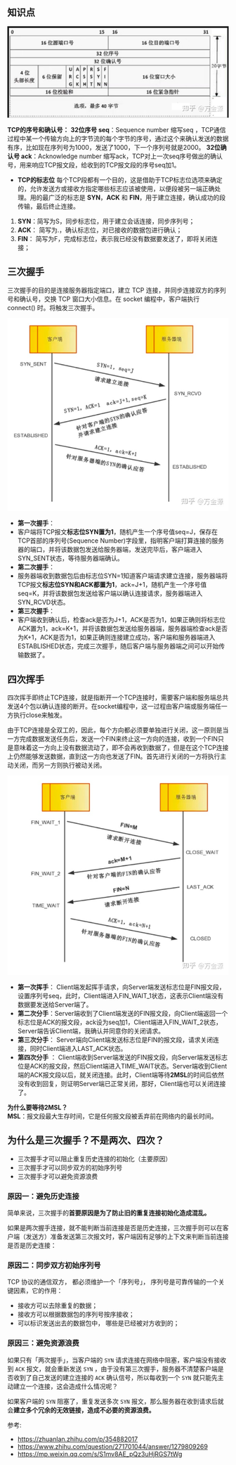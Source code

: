 ## 知识点

![img.png](./images/TCPHeader.png)

**TCP的序号和确认号：**
**32位序号 seq**：Sequence number 缩写seq ，TCP通信过程中某一个传输方向上的字节流的每个字节的序号，通过这个来确认发送的数据有序，比如现在序列号为1000，发送了1000，下一个序列号就是2000。
**32位确认号 ack**：Acknowledge number 缩写ack，TCP对上一次seq序号做出的确认号，用来响应TCP报文段，给收到的TCP报文段的序号seq加1。

*   **TCP的标志位**
    每个TCP段都有一个目的，这是借助于TCP标志位选项来确定的，允许发送方或接收方指定哪些标志应该被使用，以便段被另一端正确处理。用的最广泛的标志是 **SYN**，**ACK** 和 **FIN**，用于建立连接，确认成功的段传输，最后终止连接。

1.  **SYN**：简写为S，同步标志位，用于建立会话连接，同步序列号；
2.  **ACK**： 简写为.，确认标志位，对已接收的数据包进行确认；
3.  **FIN**： 简写为F，完成标志位，表示我已经没有数据要发送了，即将关闭连接；


## 三次握手

三次握手的目的是连接服务器指定端口，建立 TCP 连接，并同步连接双方的序列号和确认号，交换 TCP 窗口大小信息。在 socket 编程中，客户端执行 connect() 时。将触发三次握手。

![](./images/shakeHands.png)

*   **第一次握手**：
*   客户端将TCP报文**标志位SYN置为1**，随机产生一个序号值seq=J，保存在TCP首部的序列号(Sequence Number)字段里，指明客户端打算连接的服务器的端口，并将该数据包发送给服务器端，发送完毕后，客户端进入SYN\_SENT状态，等待服务器端确认。
*   **第二次握手**：
*   服务器端收到数据包后由标志位SYN=1知道客户端请求建立连接，服务器端将TCP报文**标志位SYN和ACK都置为1**，ack=J+1，随机产生一个序号值seq=K，并将该数据包发送给客户端以确认连接请求，服务器端进入SYN\_RCVD状态。
*   **第三次握手**：
*   客户端收到确认后，检查ack是否为J+1，ACK是否为1，如果正确则将标志位ACK置为1，ack=K+1，并将该数据包发送给服务器端，服务器端检查ack是否为K+1，ACK是否为1，如果正确则连接建立成功，客户端和服务器端进入ESTABLISHED状态，完成三次握手，随后客户端与服务器端之间可以开始传输数据了。


##  四次挥手

四次挥手即终止TCP连接，就是指断开一个TCP连接时，需要客户端和服务端总共发送4个包以确认连接的断开。在socket编程中，这一过程由客户端或服务端任一方执行close来触发。  

由于TCP连接是全双工的，因此，每个方向都必须要单独进行关闭，这一原则是当一方完成数据发送任务后，发送一个FIN来终止这一方向的连接，收到一个FIN只是意味着这一方向上没有数据流动了，即不会再收到数据了，但是在这个TCP连接上仍然能够发送数据，直到这一方向也发送了FIN。首先进行关闭的一方将执行主动关闭，而另一方则执行被动关闭。

![](./images/Wave.png)

*   **第一次挥手**： Client端发起挥手请求，向Server端发送标志位是FIN报文段，设置序列号seq，此时，Client端进入FIN_WAIT_1状态，这表示Client端没有数据要发送给Server端了。
*   **第二次分手**：Server端收到了Client端发送的FIN报文段，向Client端返回一个标志位是ACK的报文段，ack设为seq加1，Client端进入FIN_WAIT_2状态，Server端告诉Client端，我确认并同意你的关闭请求。
*   **第三次分手**： Server端向Client端发送标志位是FIN的报文段，请求关闭连接，同时Client端进入LAST_ACK状态。
*   **第四次分手** ： Client端收到Server端发送的FIN报文段，向Server端发送标志位是ACK的报文段，然后Client端进入TIME_WAIT状态。Server端收到Client端的ACK报文段以后，就关闭连接。此时，Client端等待**2MSL**的时间后依然没有收到回复，则证明Server端已正常关闭，那好，Client端也可以关闭连接了。

**为什么要等待2MSL？**  
**MSL**：报文段最大生存时间，它是任何报文段被丢弃前在网络内的最长时间。


## 为什么是三次握手？不是两次、四次？

*   三次握手才可以阻止重复历史连接的初始化（主要原因）
*   三次握手才可以同步双方的初始序列号
*   三次握手才可以避免资源浪费


### 原因一：避免历史连接

简单来说，三次握手的**首要原因是为了防止旧的重复连接初始化造成混乱。**

如果是两次握手连接，就不能判断当前连接是否是历史连接，三次握手则可以在客户端（发送方）准备发送第三次报文时，客户端因有足够的上下文来判断当前连接是否是历史连接：


### 原因二：同步双方初始序列号

TCP 协议的通信双方， 都必须维护一个「序列号」， 序列号是可靠传输的一个关键因素，它的作用：

*   接收方可以去除重复的数据；
*   接收方可以根据数据包的序列号按序接收；
*   可以标识发送出去的数据包中， 哪些是已经被对方收到的；

### 原因三：避免资源浪费

如果只有「两次握手」，当客户端的 `SYN` 请求连接在网络中阻塞，客户端没有接收到 `ACK` 报文，就会重新发送 `SYN` ，由于没有第三次握手，服务器不清楚客户端是否收到了自己发送的建立连接的 `ACK` 确认信号，所以每收到一个 `SYN` 就只能先主动建立一个连接，这会造成什么情况呢？


如果客户端的 `SYN` 阻塞了，重复发送多次 `SYN` 报文，那么服务器在收到请求后就会**建立多个冗余的无效链接，造成不必要的资源浪费。**

参考:

- https://zhuanlan.zhihu.com/p/354882017
- https://www.zhihu.com/question/271701044/answer/1279809269
- https://mp.weixin.qq.com/s/S1mv8AE_pQz3uHjRGS7tWg
